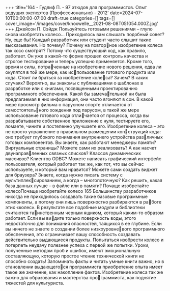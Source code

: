 +++
title='164 - Гудлиф П. - 97 этюдов для программистов. Опыт ведущих экспертов (Профессионально) - 2012'
date=2024-07-10T00:00:00-07:00
draft=true
categories=[]
tags=[]
cover_image='/images/cover/knoxwelle__2021-08-08T051054.000Z.jpg'
+++
Джейсон П. Сэйдж
Пользуйтесь готовыми решениями – глупо снова изобретать колесо…
При­хо­ди­лось вам слы­шать по­доб­ный со­вет? Ну, еще бы! Каждый разработчик 
или студент часто слышит такие высказывания. Но почему? Почему на повторное изобретение колеса так косо смотрят? Потому что существующий код, как 
правило, работает. Он уже в какой-то форме прошел контроль качества и строгое 
тестирование и теперь успешно применяется. Кроме того, время и силы, потраченные на изобретение нового решения, едва ли окупятся в той же мере, как использование готового продукта или кода. Стоит ли браться за изобретение колеса? Зачем? В каких случаях?
Вероятно, вы знакомы с публикациями о шаблонах в разработке или с книгами, 
посвященными проектированию программного обеспечения. Какой бы замечательной ни была предлагаемая в них информация, они часто вгоняют в сон. 
В какой мере просмотр фильма о парусном спорте отличается от самостоятельного хождения под парусом, в такой же мере использование готового кода отличается от процесса, когда вы разрабатываете собственное приложение с нуля, 
тестируете его, ломаете, чините и постепенно улучшаете его. 
Изобретение колеса – это не просто упражнение в правильном размещении конструкций кода: оно требует глубокого понимания внутреннего устройства различных готовых компонентов. Вы знаете, как работают менеджеры памяти? 
Виртуальные страницы? Можете сами их реализовать? А как насчет двунаправленных связных списков? Классов динамических массивов? Клиентов ODBC? 
Можете написать графический интерфейс пользователя, который работает так 
же, как тот, что вы сейчас используете, и который вам нравится? Можете сами 
создать виджет для браузера? Знаете, когда нужно писать систему с мультиплексированием, а когда – многопоточную? Как решить, какая база данных лучше – 
в файле или в памяти?
Почаще изобретайте колесоПочаще изобретайте колесо 165
Большинству разработчиков никогда не приходилось создавать такие базовые 
программные компоненты, а потому они лишь поверхностно разбираются в работе этих «колес». В результате все подобные модули и библиотеки считаются таинственным черным ящиком, который каким-то образом работает. Если вы видите только поверхность воды, этого недостаточно для понимания опасностей, 
таящихся в ее глубине. Если вы ничего не знаете о создании более низкоуровневого программного обеспечения, это ограничивает вашу способность создавать 
действительно выдающиеся продукты.
Попытаться изобрести колесо и потерпеть неудачу полезнее успеха с первой же 
попытки. Уроки, полученные методом проб и ошибок, имеют эмоциональную 
составляющую, которую простое чтение технической книги не способно создать!
Запоминать факты и читать умные книги важно, но в становлении выдающегося программиста приобретение опыта имеет такое же значение, как накопление 
фактов. Изобретение колеса так же важно для образования и мастерства программиста, как поднятие тяжестей для культуриста.